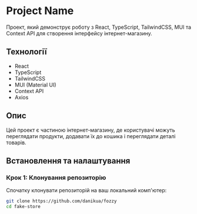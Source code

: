 # Project Name

Проект, який демонструє роботу з React, TypeScript, TailwindCSS, MUI та Context API для створення інтерфейсу інтернет-магазину.

## Технології

- React
- TypeScript
- TailwindCSS
- MUI (Material UI)
- Context API
- Axios

## Опис

Цей проект є частиною інтернет-магазину, де користувачі можуть переглядати продукти, додавати їх до кошика і переглядати деталі товарів.

## Встановлення та налаштування

### Крок 1: Клонування репозиторію

Спочатку клонувати репозиторій на ваш локальний комп'ютер:

```bash
git clone https://github.com/danikua/fozzy
cd fake-store
